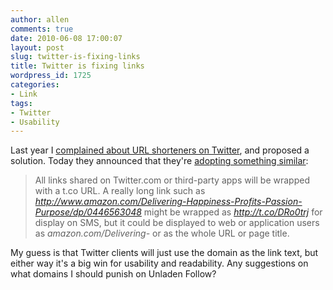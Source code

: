 ```yaml
---
author: allen
comments: true
date: 2010-06-08 17:00:07
layout: post
slug: twitter-is-fixing-links
title: Twitter is fixing links
wordpress_id: 1725
categories:
- Link
tags:
- Twitter
- Usability
---
```


Last year I [complained about URL shorteners on Twitter](http://www.antipode.ca/2009/twitter-and-url-mangling/), and proposed a solution. Today they announced that they're [adopting something similar](http://blog.twitter.com/2010/06/links-and-twitter-length-shouldnt.html):



> All links shared on Twitter.com or third-party apps will be wrapped with a t.co URL. A really long link such as _http://www.amazon.com/Delivering-Happiness-Profits-Passion-Purpose/dp/0446563048_ might be wrapped as _http://t.co/DRo0trj_ for display on SMS, but it could be displayed to web or application users as _amazon.com/Delivering-_ or as the whole URL or page title.



My guess is that Twitter clients will just use the domain as the link text, but either way it's a big win for usability and readability. Any suggestions on what domains I should punish on Unladen Follow?
